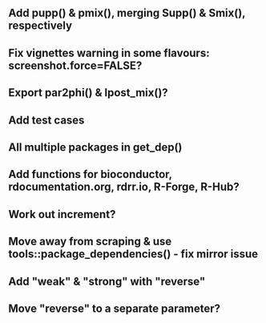 ## Add pupp() & pmix(), merging Supp() & Smix(), respectively

## Fix vignettes warning in some flavours: screenshot.force=FALSE?

## Export par2phi() & lpost_mix()?

## Add test cases

## All multiple packages in get_dep()

## Add functions for bioconductor, rdocumentation.org, rdrr.io, R-Forge, R-Hub?

## Work out increment?

## Move away from scraping & use tools::package_dependencies() - fix mirror issue

## Add "weak" & "strong" with "reverse"

## Move "reverse" to a separate parameter?
